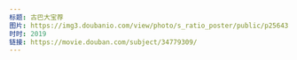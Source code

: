 ```yaml
---
标题: 古巴大宝荐
图片: https://img3.doubanio.com/view/photo/s_ratio_poster/public/p2564368267.jpg
时时: 2019
链接: https://movie.douban.com/subject/34779309/
---
```

